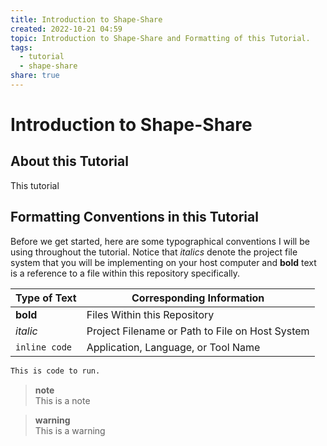 ```yaml
---  
title: Introduction to Shape-Share  
created: 2022-10-21 04:59  
topic: Introduction to Shape-Share and Formatting of this Tutorial.  
tags:  
  - tutorial  
  - shape-share  
share: true  
---  
```

  
  
# Introduction to Shape-Share  
  
##  About this Tutorial  
  
This tutorial   
  
  
  
## Formatting Conventions in this Tutorial  
  
Before we get started, here are some typographical conventions I will be using throughout the tutorial. Notice that *italics* denote the project file system that you will be implementing on your host computer and **bold** text is a reference to a file within this repository specifically.   
  
| Type of Text  | Corresponding Information                       |  
| ------------- | ----------------------------------------------- |  
| **bold**      | Files Within this Repository                    |  
| *italic*      | Project Filename or Path to File on Host System |  
| `inline code` | Application, Language, or Tool Name             |  
  
```bash  
This is code to run.  
```  
  
> **note**  
> This is a note  
  
> **warning**  
> This is a warning  
